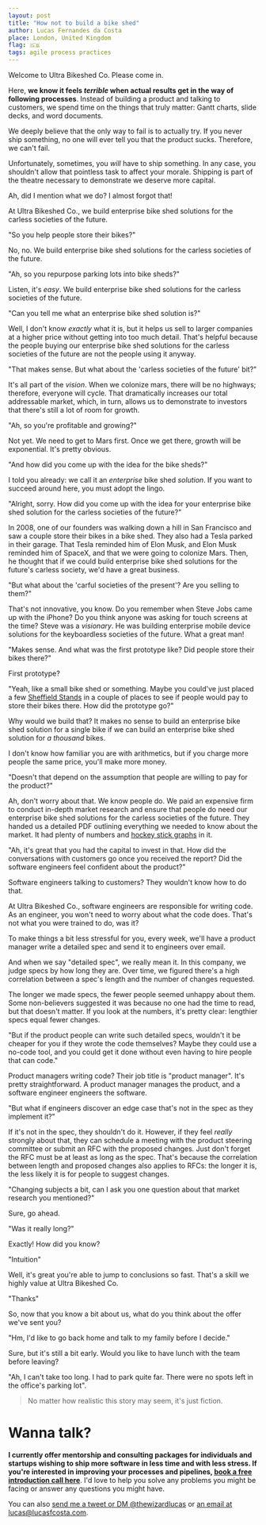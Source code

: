 ```yaml
---
layout: post
title: "How not to build a bike shed"
author: Lucas Fernandes da Costa
place: London, United Kingdom
flag: 🇬🇧
tags: agile process practices
---
```


Welcome to Ultra Bikeshed Co. Please come in.

Here, **we know it feels _terrible_ when actual results get in the way of following processes**. Instead of building a product and talking to customers, we spend time on the things that truly matter: Gantt charts, slide decks, and word documents.

We deeply believe that the only way to fail is to actually try. If you never ship something, no one will ever tell you that the product sucks. Therefore, we can't fail.

Unfortunately, sometimes, you _will_ have to ship something. In any case, you shouldn't allow that pointless task to affect your morale. Shipping is part of the theatre necessary to demonstrate we deserve more capital.

Ah, did I mention what we do? I almost forgot that!

At Ultra Bikeshed Co., we build enterprise bike shed solutions for the carless societies of the future.

"So you help people store their bikes?"

No, no. We build enterprise bike shed solutions for the carless societies of the future.

"Ah, so you repurpose parking lots into bike sheds?"

Listen, it's _easy_. We build enterprise bike shed solutions for the carless societies of the future.

"Can you tell me what an enterprise bike shed solution is?"

Well, I don't know _exactly_ what it is, but it helps us sell to larger companies at a higher price without getting into too much detail. That's helpful because the people buying our enterprise bike shed solutions for the carless societies of the future are not the people using it anyway.

"That makes sense. But what about the 'carless societies of the future' bit?"

It's all part of the _vision_. When we colonize mars, there will be no highways; therefore, everyone will cycle. That dramatically increases our total addressable market, which, in turn, allows us to demonstrate to investors that there's still a lot of room for growth.

"Ah, so you're profitable and growing?"

Not yet. We need to get to Mars first. Once we get there, growth will be exponential. It's pretty obvious.

"And how did you come up with the idea for the bike sheds?"

I told you already: we call it an _enterprise_ bike shed _solution_. If you want to succeed around here, you must adopt the lingo.

"Alright, sorry. How did you come up with the idea for your enterprise bike shed solution for the carless societies of the future?"

In 2008, one of our founders was walking down a hill in San Francisco and saw a couple store their bikes in a bike shed. They also had a Tesla parked in their garage. That Tesla reminded him of Elon Musk, and Elon Musk reminded him of SpaceX, and that we were going to colonize Mars. Then, he thought that if we could build enterprise bike shed solutions for the future's carless society, we'd have a great business.

"But what about the 'carful societies of the present'? Are you selling to them?"

That's not innovative, you know. Do you remember when Steve Jobs came up with the iPhone? Do you think anyone was asking for touch screens at the time? Steve was a _visionary_. He was building enterprise mobile device solutions for the keyboardless societies of the future. What a great man!

"Makes sense. And what was the first prototype like? Did people store their bikes there?"

First prototype?

"Yeah, like a small bike shed or something. Maybe you could've just placed a few [Sheffield Stands](https://twitter.com/BrixtonHatter/status/1493299809574342659) in a couple of places to see if people would pay to store their bikes there. How did the prototype go?"

Why would we build that? It makes no sense to build an enterprise bike shed solution for a single bike if we can build an enterprise bike shed solution for _a thousand_ bikes.

I don't know how familiar you are with arithmetics, but if you charge more people the same price, you'll make more money.

"Doesn't that depend on the assumption that people are willing to pay for the product?"

Ah, don't worry about that. We know people do. We paid an expensive firm to conduct in-depth market research and ensure that people do need our enterprise bike shed solutions for the carless societies of the future. They handed us a detailed PDF outlining everything we needed to know about the market. It had plenty of numbers and [hockey stick graphs](https://en.wikipedia.org/wiki/Hockey_stick_graph) in it.

"Ah, it's great that you had the capital to invest in that. How did the conversations with customers go once you received the report? Did the software engineers feel confident about the product?"

Software engineers talking to customers? They wouldn't know how to do that.

At Ultra Bikeshed Co., software engineers are responsible for writing code. As an engineer, you won't need to worry about what the code does. That's not what you were trained to do, was it?

To make things a bit less stressful for you, every week, we'll have a product manager write a detailed spec and send it to engineers over email.

And when we say "detailed spec", we really mean it. In this company, we judge specs by how long they are. Over time, we figured there's a high correlation between a spec's length and the number of changes requested.

The longer we made specs, the fewer people seemed unhappy about them. Some non-believers suggested it was because no one had the time to read, but that doesn't matter. If you look at the numbers, it's pretty clear: lengthier specs equal fewer changes.

"But if the product people can write such detailed specs, wouldn't it be cheaper for you if they wrote the code themselves? Maybe they could use a no-code tool, and you could get it done without even having to hire people that can code."

Product managers writing code? Their job title is "product manager". It's pretty straightforward. A product manager manages the product, and a software engineer engineers the software.

"But what if engineers discover an edge case that's not in the spec as they implement it?"

If it's not in the spec, they shouldn't do it. However, if they feel _really_ strongly about that, they can schedule a meeting with the product steering committee or submit an RFC with the proposed changes. Just don't forget the RFC must be at least as long as the spec. That's because the correlation between length and proposed changes also applies to RFCs: the longer it is, the less likely it is for people to suggest changes.

"Changing subjects a bit, can I ask you one question about that market research you mentioned?"

Sure, go ahead.

"Was it really long?"

Exactly! How did you know?

"Intuition"

Well, it's great you're able to jump to conclusions so fast. That's a skill we highly value at Ultra Bikeshed Co.

"Thanks"

So, now that you know a bit about us, what do you think about the offer we've sent you?

"Hm, I'd like to go back home and talk to my family before I decide."

Sure, but it's still a bit early. Would you like to have lunch with the team before leaving?

"Ah, I can't take too long. I had to park quite far. There were no spots left in the office's parking lot".

> No matter how realistic this story may seem, it's just fiction.



# Wanna talk?

**I currently offer mentorship and consulting packages for individuals and startups wishing to ship more software in less time and with less stress. If you're interested in improving your processes and pipelines, <a onclick="sa_event('calendly-bikeshedding')" target="_blank" href="https://calendly.com/lucasfcosta/1-1-with-lucas">book a free introduction call here</a>**. I'd love to help you solve any problems you might be facing or answer any questions you might have.

You can also [send me a tweet or DM @thewizardlucas](https://twitter.com/thewizardlucas) or [an email at lucas@lucasfcosta.com](mailto:lucasfcosta.com).
